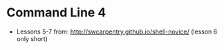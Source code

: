 # Command Line 4

* Lessons 5-7 from: http://swcarpentry.github.io/shell-novice/ (lesson 6 only short)
